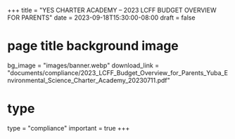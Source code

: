 +++
title = "YES CHARTER ACADEMY – 2023 LCFF BUDGET OVERVIEW FOR PARENTS"
date = 2023-09-18T15:30:00-08:00
draft = false
# page title background image
bg_image = "images/banner.webp"
download_link  = "documents/compliance/2023_LCFF_Budget_Overview_for_Parents_Yuba_Environmental_Science_Charter_Academy_20230711.pdf"

# type
type = "compliance"
important = true
+++

